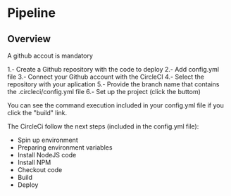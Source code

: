 # Pipeline 

## Overview

A github accout is mandatory

1.- Create a Github repository with the code to deploy
2.- Add config.yml file
3.- Connect your Github account with the CircleCI
4.- Select the repository with your aplication
5.- Provide the branch name that contains the .circleci/config.yml file
6.- Set up the project (click the buttom)

You can see the command execution included in your config.yml file if you click the "build" link.

The CircleCi follow the next steps (included in the config.yml file):

- Spin up environment
- Preparing environment variables
- Install NodeJS code
- Install NPM
- Checkout code
- Build
- Deploy
